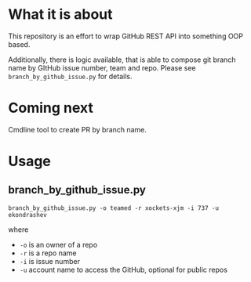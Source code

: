 # What it is about

This repository is an effort to wrap GitHub REST API into something OOP based.

Additionally, there is logic available, that is able to compose git branch name by GItHub issue number, team and repo.
Please see `branch_by_github_issue.py` for details.


# Coming next

Cmdline tool to create PR by branch name.

# Usage

## branch_by_github_issue.py

`branch_by_github_issue.py -o teamed -r xockets-xjm -i 737 -u ekondrashev`

where
 * `-o` is an owner of a repo
 * `-r` is a repo name
 * `-i` is issue number
 * `-u` account name to access the GitHub, optional for public repos